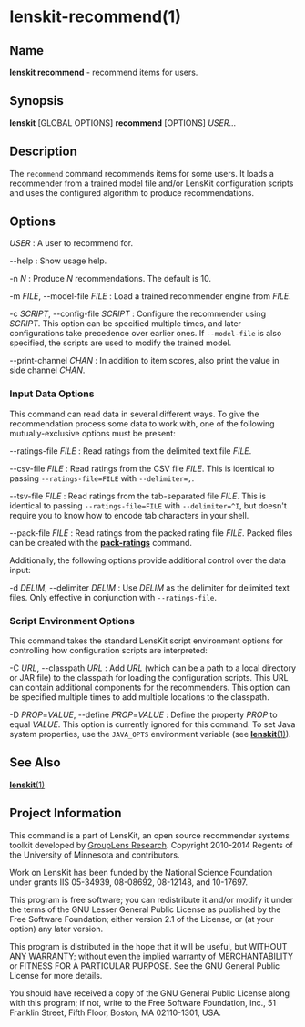 # lenskit-recommend(1)

## Name

**lenskit recommend** - recommend items for users.

## Synopsis

**lenskit** [GLOBAL OPTIONS] **recommend** [OPTIONS] *USER*...

## Description

The `recommend` command recommends items for some users.  It loads a recommender from a
trained model file and/or LensKit configuration scripts and uses the configured algorithm to
produce recommendations.

## Options

*USER*
:   A user to recommend for.

--help
:   Show usage help.

-n *N*
:   Produce *N* recommendations.  The default is 10.

-m *FILE*, --model-file *FILE*
:   Load a trained recommender engine from *FILE*.

-c *SCRIPT*, --config-file *SCRIPT*
:   Configure the recommender using *SCRIPT*.  This option can be specified multiple times, and
    later configurations take precedence over earlier ones.  If `--model-file` is also specified,
    the scripts are used to modify the trained model.

--print-channel *CHAN*
:   In addition to item scores, also print the value in side channel *CHAN*.

### Input Data Options

This command can read data in several different ways.  To give the recommendation process some
data to work with, one of the following mutually-exclusive options must be present:

--ratings-file *FILE*
:   Read ratings from the delimited text file *FILE*.

--csv-file *FILE*
:   Read ratings from the CSV file *FILE*.  This is identical to passing `--ratings-file=FILE` with
    `--delimiter=,`.

--tsv-file *FILE*
:   Read ratings from the tab-separated file *FILE*. This is identical to passing
    `--ratings-file=FILE` with `--delimiter=^I`, but doesn't require you to know how to encode
    tab characters in your shell.

--pack-file *FILE*
:   Read ratings from the packed rating file *FILE*.  Packed files can be created with the
    [**pack-ratings**](lenskit-pack-ratings.1.html) command.

Additionally, the following options provide additional control over the data input:

-d *DELIM*, --delimiter *DELIM*
:   Use *DELIM* as the delimiter for delimited text files.  Only effective in conjunction with
    `--ratings-file`.

### Script Environment Options

This command takes the standard LensKit script environment options for controlling how configuration
scripts are interpreted:

-C *URL*, --classpath *URL*
:   Add *URL* (which can be a path to a local directory or JAR file) to the classpath for loading
    the configuration scripts.  This URL can contain additional components for the recommenders.
    This option can be specified multiple times to add multiple locations to the classpath.

-D *PROP*=*VALUE*, --define *PROP*=*VALUE*
:   Define the property *PROP* to equal *VALUE*.  This option is currently ignored for this command.
    To set Java system properties, use the `JAVA_OPTS` environment variable (see
    [**lenskit**(1)](lenskit.1.html)).

## See Also

[**lenskit**(1)](./lenskit.1.html)

## Project Information

This command is a part of LensKit, an open source recommender systems toolkit
developed by [GroupLens Research](http://grouplens.org).
Copyright 2010-2014 Regents of the University of Minnesota and contributors.

Work on LensKit has been funded by the National Science Foundation under
grants IIS 05-34939, 08-08692, 08-12148, and 10-17697.

This program is free software; you can redistribute it and/or modify
it under the terms of the GNU Lesser General Public License as
published by the Free Software Foundation; either version 2.1 of the
License, or (at your option) any later version.

This program is distributed in the hope that it will be useful, but WITHOUT
ANY WARRANTY; without even the implied warranty of MERCHANTABILITY or FITNESS
FOR A PARTICULAR PURPOSE. See the GNU General Public License for more
details.

You should have received a copy of the GNU General Public License along with
this program; if not, write to the Free Software Foundation, Inc., 51
Franklin Street, Fifth Floor, Boston, MA 02110-1301, USA.
